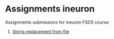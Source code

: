 # Assignments ineuron
Assignments submissions for ineuron FSDS course
1. [String replacement from file](main.py)

